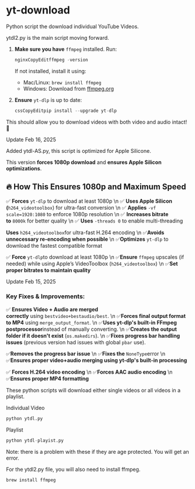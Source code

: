 # yt-download

Python script the download individual YouTube Videos.


ytdl2.py is the main script moving forward.



1. **Make sure you have** `ffmpeg` installed. Run:

   ```javascript
   nginxCopyEditffmpeg -version
   
   ```

   If not installed, install it using:
   * Mac/Linux: `brew install ffmpeg`
   * Windows: Download from [ffmpeg.org](https://ffmpeg.org/)
2. **Ensure** `yt-dlp` is up to date:

   ```javascript
   cssCopyEditpip install --upgrade yt-dlp
   
   ```

This should allow you to download videos with both video and audio intact! 🚀


Update Feb 16, 2025


Added ytdl-AS.py, this script is optimized for Apple Silicone.


This version **forces 1080p download** and **ensures Apple Silicon optimizations**.


## **🔥 How This Ensures 1080p and Maximum Speed**

✅ **Forces** `yt-dlp` to download at least 1080p \n ✅ **Uses Apple Silicon (**`h264_videotoolbox`) for ultra-fast conversion \n ✅ **Applies** `-vf scale=1920:1080` to enforce 1080p resolution \n ✅ **Increases bitrate to** `8000k` for better quality \n ✅ **Uses** `-threads 0` to enable multi-threading


**Uses** `h264_videotoolbox`for ultra-fast H.264 encoding \n ✅**Avoids unnecessary re-encoding when possible** \n ✅**Optimizes** `yt-dlp` to download the fastest compatible format

✅ **Force** `yt-dlp`to download at least 1080p \n ✅**Ensure** `ffmpeg` upscales (if needed) while using Apple’s VideoToolbox (`h264_videotoolbox`) \n ✅**Set proper bitrates to maintain quality**




Update Feb 15, 2025

### **Key Fixes & Improvements:**

✅ **Ensures Video + Audio are merged correctly** using `bestvideo+bestaudio/best`. \n ✅**Forces final output format to MP4** using `merge_output_format`. \n ✅**Uses yt-dlp's built-in FFmpeg postprocessor**instead of manually converting. \n ✅**Creates the output folder if it doesn't exist** (`os.makedirs`). \n ✅**Fixes progress bar handling issues** (previous version had issues with global `pbar` use).

✅**Removes the progress bar issue** \n ✅**Fixes the** `NoneType`error \n ✅**Ensures proper video+audio merging using yt-dlp's built-in processing**

✅ **Forces H.264 video encoding** \n ✅**Forces AAC audio encoding** \n ✅**Ensures proper MP4 formatting**





These python scripts will download either single videos or all videos in a playlist.


Individual Video

```python
python ytdl.py
```


Playlist

```python
python ytdl-playist.py
```


Note: there is a problem with these if they are age protected. You will get an error.


For the ytdl2.py file, you will also need to install ffmpeg.


```bash
brew install ffmpeg
```


